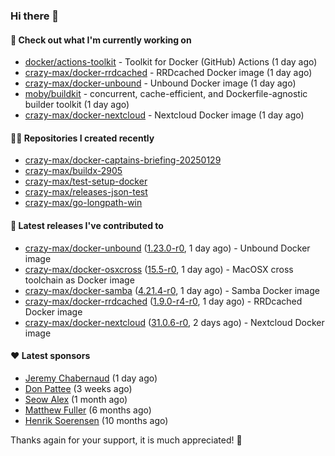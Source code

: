 ### Hi there 👋

#### 👷 Check out what I'm currently working on

- [docker/actions-toolkit](https://github.com/docker/actions-toolkit) - Toolkit for Docker (GitHub) Actions (1 day ago)
- [crazy-max/docker-rrdcached](https://github.com/crazy-max/docker-rrdcached) - RRDcached Docker image (1 day ago)
- [crazy-max/docker-unbound](https://github.com/crazy-max/docker-unbound) - Unbound Docker image (1 day ago)
- [moby/buildkit](https://github.com/moby/buildkit) - concurrent, cache-efficient, and Dockerfile-agnostic builder toolkit (1 day ago)
- [crazy-max/docker-nextcloud](https://github.com/crazy-max/docker-nextcloud) - Nextcloud Docker image (1 day ago)

#### 👨‍💻 Repositories I created recently

- [crazy-max/docker-captains-briefing-20250129](https://github.com/crazy-max/docker-captains-briefing-20250129)
- [crazy-max/buildx-2905](https://github.com/crazy-max/buildx-2905)
- [crazy-max/test-setup-docker](https://github.com/crazy-max/test-setup-docker)
- [crazy-max/releases-json-test](https://github.com/crazy-max/releases-json-test)
- [crazy-max/go-longpath-win](https://github.com/crazy-max/go-longpath-win)

#### 🚀 Latest releases I've contributed to

- [crazy-max/docker-unbound](https://github.com/crazy-max/docker-unbound) ([1.23.0-r0](https://github.com/crazy-max/docker-unbound/releases/tag/1.23.0-r0), 1 day ago) - Unbound Docker image
- [crazy-max/docker-osxcross](https://github.com/crazy-max/docker-osxcross) ([15.5-r0](https://github.com/crazy-max/docker-osxcross/releases/tag/15.5-r0), 1 day ago) - MacOSX cross toolchain as Docker image
- [crazy-max/docker-samba](https://github.com/crazy-max/docker-samba) ([4.21.4-r0](https://github.com/crazy-max/docker-samba/releases/tag/4.21.4-r0), 1 day ago) - Samba Docker image
- [crazy-max/docker-rrdcached](https://github.com/crazy-max/docker-rrdcached) ([1.9.0-r4-r0](https://github.com/crazy-max/docker-rrdcached/releases/tag/1.9.0-r4-r0), 1 day ago) - RRDcached Docker image
- [crazy-max/docker-nextcloud](https://github.com/crazy-max/docker-nextcloud) ([31.0.6-r0](https://github.com/crazy-max/docker-nextcloud/releases/tag/31.0.6-r0), 2 days ago) - Nextcloud Docker image

#### ❤️ Latest sponsors
- [Jeremy Chabernaud](https://github.com/djerfy) (1 day ago)
- [Don Pattee](https://github.com/DPattee) (3 weeks ago)
- [Seow Alex](https://github.com/seowalex) (1 month ago)
- [Matthew Fuller](https://github.com/mathematics333) (6 months ago)
- [Henrik Soerensen](https://github.com/hsoerensen) (10 months ago)

Thanks again for your support, it is much appreciated! 🙏
